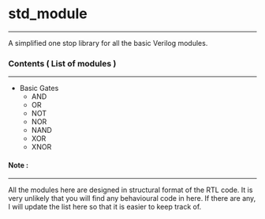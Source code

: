 # std_module
------------------------
A simplified one stop library for all the basic Verilog modules.

### Contents ( List of modules )
------------------------
- Basic Gates
  - AND
  - OR
  - NOT
  - NOR
  - NAND
  - XOR
  - XNOR

#### Note :
------------------------
All the modules here are designed in structural format of the RTL code. It is very unlikely that you will find any behavioural code in here. If there are any, I will update the list here so that it is easier to keep track of.
